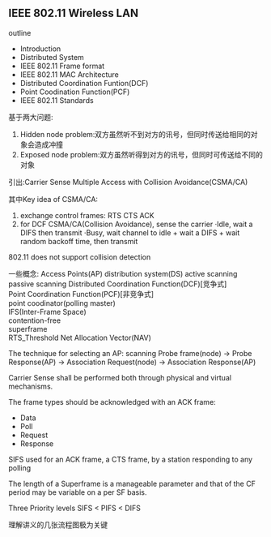 ## IEEE 802.11 Wireless LAN

outline
* Introduction
* Distributed System
* IEEE 802.11 Frame format
* IEEE 802.11 MAC Architecture
* Distributed Coordination Funtion(DCF)
* Point Coodination Function(PCF)
* IEEE 802.11 Standards

基于两大问题:
1. Hidden node problem:双方虽然听不到对方的讯号，但同时传送给相同的对象会造成冲撞
2. Exposed node problem:双方虽然听得到对方的讯号，但同时可传送给不同的对象

引出:Carrier Sense Multiple Access with Collision Avoidance(CSMA/CA)

其中Key idea of CSMA/CA:
  1. exchange control frames: RTS CTS ACK
  2. for DCF
CSMA/CA(Collision Avoidance), sense the carrier
  ·Idle, wait a DIFS then transmit
  ·Busy, wait channel to idle + wait a DIFS + wait random backoff time, then transmit

802.11 does not support collision detection

一些概念:
Access Points(AP)
distribution system(DS)
active scanning
passive scanning
Distributed Coordination Function(DCF)[竞争式]     
Point Coordination Function(PCF)[非竞争式]   
point coodinator(polling master)   
IFS(Inter-Frame Space)   
contention-free   
superframe   
RTS_Threshold
Net Allocation Vector(NAV)

The technique for selecting an AP: scanning
Probe frame(node) -> Probe Response(AP) -> Association Request(node) -> Association Response(AP)

Carrier Sense shall be performed both through physical and virtual mechanisms.

The frame types should be acknowledged with an ACK frame:
  * Data
  * Poll
  * Request
  * Response

SIFS used for an ACK frame, a CTS frame, by a station responding to any polling

The length of a Superframe is a manageable parameter and that of the CF period may be variable on a per SF basis.

Three Priority levels
  SIFS < PIFS < DIFS

理解讲义的几张流程图极为关键
